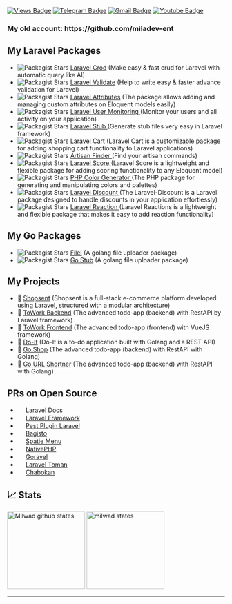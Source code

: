 [![Views Badge](https://komarev.com/ghpvc/?username=milwad-dev)](https://github.com/milwad-dev)
[![Telegram Badge](https://img.shields.io/badge/-Telegram-blue?style=flat&logo=telegram&logoColor=white&link=https://t.me/milwad84dev/)](https://t.me/milwad84dev/)
[![Gmail Badge](https://img.shields.io/badge/-milwad.dev@gmail.com-c14438?style=flat&logo=Gmail&logoColor=white&link=mailto:milwad.dev@gmail.com)](mailto:milwad.dev@gmail.com)
[![Youtube Badge](https://img.shields.io/badge/-Youtube-red?style=flat&logo=youtube&logoColor=white&link=https://www.youtube.com/@milwad)]([https://t.me/milwad84dev/](https://www.youtube.com/@milwad))

<h3>
My old account: https://github.com/miladev-ent
</h3>

## My Laravel Packages
 - <img alt="Packagist Stars" src="https://img.shields.io/packagist/stars/milwad/laravel-crod"> <a href="https://github.com/milwad-dev/laravel-crod">  Laravel Crod</a> (Make easy & fast crud for Laravel with automatic query like AI)
 - <img alt="Packagist Stars" src="https://img.shields.io/packagist/stars/milwad/laravel-validate"> <a href="https://github.com/milwad-dev/laravel-validate">  Laravel Validate</a> (Help to write easy & faster advance validation for Laravel)
 - <img alt="Packagist Stars" src="https://img.shields.io/packagist/stars/milwad/laravel-attributes"> <a href="https://github.com/milwad-dev/laravel-attributes">  Laravel Attributes</a> (The package allows adding and managing custom attributes on Eloquent models easily)
 - <img alt="Packagist Stars" src="https://img.shields.io/packagist/stars/binafy/laravel-user-monitoring"> <a href="https://github.com/binafy/laravel-user-monitoring">  Laravel User Monitoring </a> (Monitor your users and all activity on your application)
 - <img alt="Packagist Stars" src="https://img.shields.io/packagist/stars/binafy/laravel-stub"> <a href="https://github.com/binafy/laravel-stub">  Laravel Stub </a> (Generate stub files very easy in Laravel framework)
 - <img alt="Packagist Stars" src="https://img.shields.io/packagist/stars/binafy/laravel-cart"> <a href="https://github.com/binafy/laravel-cart">  Laravel Cart </a> (Laravel Cart is a customizable package for adding shopping cart functionality to Laravel applications)
 - <img alt="Packagist Stars" src="https://img.shields.io/packagist/stars/binafy/artisan-finder"> <a href="https://github.com/binafy/artisan-finder">  Artisan Finder </a> (Find your artisan commands)
 - <img alt="Packagist Stars" src="https://img.shields.io/packagist/stars/binafy/laravel-score"> <a href="https://github.com/binafy/laravel-score">  Laravel Score </a> (Laravel Score is a lightweight and flexible package for adding scoring functionality to any Eloquent model)
 - <img alt="Packagist Stars" src="https://img.shields.io/packagist/stars/binafy/laravel-score"> <a href="https://github.com/binafy/php-color-generator">  PHP Color Generator </a> (The PHP package for generating and manipulating colors and palettes)
 - <img alt="Packagist Stars" src="https://img.shields.io/packagist/stars/binafy/laravel-discount"> <a href="https://github.com/binafy/laravel-discount">  Laravel Discount </a> (The Laravel-Discount is a Laravel package designed to handle discounts in your application effortlessly)
 - <img alt="Packagist Stars" src="https://img.shields.io/packagist/stars/binafy/laravel-reactions"> <a href="https://github.com/binafy/laravel-reactions">  Laravel Reaction </a> (Laravel Reactions is a lightweight and flexible package that makes it easy to add reaction functionality)

## My Go Packages
 - <img alt="Packagist Stars" src="https://img.shields.io/github/stars/milwad-dev/filei"> <a href="https://github.com/milwad-dev/filei">  FileI</a> (A golang file uploader package)
 - <img alt="Packagist Stars" src="https://img.shields.io/github/stars/milwad-dev/filei"> <a href="https://github.com/binafy/go-stub">  Go Stub</a> (A golang file uploader package)

 ## My Projects
  - 🎁 <a href="https://github.com/milwad-dev/shopsent"> Shopsent</a> (Shopsent is a full-stack e-commerce platform developed using Laravel, structured with a modular architecture)
  - 🎁 <a href="https://github.com/milwad-dev/towork-backend"> ToWork Backend</a> (The advanced todo-app (backend) with RestAPI by Laravel framework)
  - 🎁 <a href="https://github.com/milwad-dev/towork-frontend"> ToWork Frontend</a> (The advanced todo-app (frontend) with VueJS framework)
  - 🎁 <a href="https://github.com/milwad-dev/do-it"> Do-It</a> (Do-It is a to-do application built with Golang and a REST API)
  - 🎁 <a href="https://github.com/milwad-dev/go-shop"> Go Shop</a> (The advanced todo-app (backend) with RestAPI with Golang)
  - 🎁 <a href="https://github.com/milwad-dev/go-shop"> Go URL Shortner</a> (The advanced todo-app (backend) with RestAPI with Golang)

## PRs on Open Source

- <img src="https://laravel.com/img/logomark.min.svg" width="15"> [Laravel Docs](https://github.com/laravel/docs/pulls?q=is%3Amerged+is%3Apr+author%3Amilwad-dev) <br>
- <img src="https://laravel.com/img/logomark.min.svg" width="15"> [Laravel Framework](https://github.com/laravel/framework/pulls?q=is%3Amerged+is%3Apr+author%3Amilwad-dev) <br>
- <img src="https://pestphp.com/www/assets/logo.svg" width="15">  [Pest Plugin Laravel](https://github.com/pestphp/pest-plugin-laravel/pulls?q=is%3Amerged+is%3Apr+author%3Amilwad-dev) <br>
- <img src="https://avatars.githubusercontent.com/u/43133047?s=200&v=4" width="15"> [Bagisto](https://github.com/bagisto/bagisto/pulls?q=is%3Amerged+is%3Apr+author%3Amilwad-dev ) <br>
- <img src="https://avatars.githubusercontent.com/u/7535935?s=200&v=4" width="15"> [Spatie Menu](https://github.com/spatie/menu/pulls?q=is%3Apr+author%3Amilwad-dev) <br>
- <img src="https://avatars.githubusercontent.com/u/130286900?s=200&v=4" width="15"> [NativePHP](https://github.com/nativephp/laravel/pulls?q=is%3Apr+author%3Amilwad-dev)
- <img src="https://www.goravel.dev/logo-mini.png" width="15">  [Goravel](https://github.com/goravel/framework/pulls?q=is%3Apr+author%3Amilwad-dev+is%3Amerged)
- <img src="https://github.com/evryn/laravel-toman/raw/master/docs/_media/logo.png" width="15">  [Laravel Toman](https://github.com/evryn/laravel-toman/pulls?q=is%3Apr+is%3Amerged+author%3Amilwad-dev+)
- <img src="https://avatars.githubusercontent.com/u/85696256?s=200&v=4" width="15">  [Chabokan](https://github.com/chabokan/docs/pulls?q=is%3Apr+is%3Amerged+author%3Amilwad-dev)

## 📈 Stats

<img src="https://github-readme-stats.vercel.app/api?username=milwad-dev&show_icons=true&hide_border=true" alt="Milwad github states" height="180" /> <img src="https://github-readme-stats.vercel.app/api/top-langs/?username=milwad-dev&layout=compact&theme=vision-friendly-dark" alt="milwad states" height="180" />

<hr>
